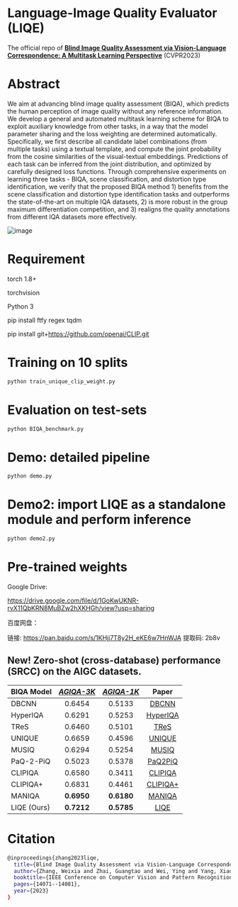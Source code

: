 # Language-Image Quality Evaluator (LIQE)

The official repo of [**Blind Image Quality Assessment via Vision-Language Correspondence: A Multitask Learning Perspective**](https://arxiv.org/pdf/2303.14968.pdf) (CVPR2023)

# Abstract

We aim at advancing blind image quality assessment (BIQA), which predicts the human perception of image quality without any reference information. We develop a general and automated multitask learning scheme for BIQA to exploit  auxiliary knowledge from other tasks, in a way that the model parameter sharing and the loss weighting are determined automatically. Specifically, we first describe all candidate label combinations (from multiple tasks) using a textual template, and compute the joint probability from the cosine similarities of the visual-textual embeddings. Predictions of each task can be inferred from the joint distribution, and optimized by carefully designed loss functions. Through comprehensive experiments on learning three tasks - BIQA, scene classification, and distortion type identification, we verify that the proposed BIQA method 1) benefits from the  scene classification and distortion type identification tasks and outperforms the state-of-the-art on multiple IQA datasets, 2) is  more robust in the group maximum differentiation competition, and 3) realigns the quality annotations from different IQA datasets more effectively.

![image](https://github.com/zwx8981/LIQE/blob/main/clip_biqa.png)

# Requirement

torch 1.8+

torchvision

Python 3

pip install ftfy regex tqdm

pip install git+https://github.com/openai/CLIP.git

# Training on 10 splits
```bash
python train_unique_clip_weight.py
```

# Evaluation on test-sets
```bash
python BIQA_benchmark.py
```

# Demo: detailed pipeline
```bash
python demo.py
```


# Demo2: import LIQE as a standalone module and perform inference
```bash
python demo2.py
```

# Pre-trained weights

Google Drive: 

https://drive.google.com/file/d/1GoKwUKNR-rvX11QbKRN8MuBZw2hXKHGh/view?usp=sharing

百度网盘： 

链接: https://pan.baidu.com/s/1KHjj7T8y2H_eKE6w7HnWJA 提取码: 2b8v 

## New! Zero-shot (cross-database) performance (SRCC) on the AIGC datasets.

| BIQA Model      | [*AGIQA-3K*](https://arxiv.org/pdf/2306.04717.pdf)   |  [*AGIQA-1K*](https://arxiv.org/pdf/2303.12618.pdf)  | Paper     | 
| ---------- | :-----------:  | :-----------: | :-----------: |
| DBCNN     | 0.6454     | 0.5133 | [DBCNN](https://ieeexplore.ieee.org/stamp/stamp.jsp?tp=&arnumber=8576582) |
| HyperIQA     | 0.6291  |  0.5253 | [HyperIQA](https://openaccess.thecvf.com/content_CVPR_2020/papers/Su_Blindly_Assess_Image_Quality_in_the_Wild_Guided_by_a_CVPR_2020_paper.pdf) |
| TReS     | 0.6460   | 0.5101 | [TReS](https://openaccess.thecvf.com/content/WACV2022/papers/Golestaneh_No-Reference_Image_Quality_Assessment_via_Transformers_Relative_Ranking_and_Self-Consistency_WACV_2022_paper.pdf) |
| UNIQUE     | 0.6659  |  0.4596 | [UNIQUE](https://ieeexplore.ieee.org/stamp/stamp.jsp?tp=&arnumber=9369977) |
| MUSIQ     | 0.6294   | 0.5254 | [MUSIQ](https://openaccess.thecvf.com/content/ICCV2021/papers/Ke_MUSIQ_Multi-Scale_Image_Quality_Transformer_ICCV_2021_paper.pdf) |
| PaQ-2-PiQ     | 0.5023  |  0.5378 | [PaQ2PiQ](https://openaccess.thecvf.com/content_CVPR_2020/papers/Ying_From_Patches_to_Pictures_PaQ-2-PiQ_Mapping_the_Perceptual_Space_of_CVPR_2020_paper.pdf) |
| CLIPIQA     | 0.6580   | 0.3411 | [CLIPIQA](https://ojs.aaai.org/index.php/AAAI/article/view/25353) |
| CLIPIQA+     | 0.6831   | 0.4461 | [CLIPIQA+](https://ojs.aaai.org/index.php/AAAI/article/view/25353) |
| MANIQA     | **0.6950**   | **0.6180** | [MANIQA](https://openaccess.thecvf.com/content/CVPR2022W/NTIRE/papers/Yang_MANIQA_Multi-Dimension_Attention_Network_for_No-Reference_Image_Quality_Assessment_CVPRW_2022_paper.pdf) |
| LIQE (Ours)     | **0.7212**     | **0.5785** | [LIQE](https://openaccess.thecvf.com/content/CVPR2023/papers/Zhang_Blind_Image_Quality_Assessment_via_Vision-Language_Correspondence_A_Multitask_Learning_CVPR_2023_paper.pdf) |

# Citation
```bash
@inproceedings{zhang2023liqe,  
  title={Blind Image Quality Assessment via Vision-Language Correspondence: A Multitask Learning Perspective},  
  author={Zhang, Weixia and Zhai, Guangtao and Wei, Ying and Yang, Xiaokang and Ma, Kede},  
  booktitle={IEEE Conference on Computer Vision and Pattern Recognition},  
  pages={14071--14081},
  year={2023}
}
```


